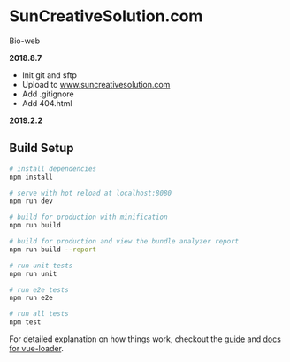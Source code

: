 # SunCreativeSolution.com
Bio-web

**2018.8.7**
- Init git and sftp 
- Upload to www.suncreativesolution.com
- Add .gitignore
- Add 404.html

**2019.2.2**

## Build Setup

``` bash
# install dependencies
npm install

# serve with hot reload at localhost:8080
npm run dev

# build for production with minification
npm run build

# build for production and view the bundle analyzer report
npm run build --report

# run unit tests
npm run unit

# run e2e tests
npm run e2e

# run all tests
npm test
```

For detailed explanation on how things work, checkout the [guide](http://vuejs-templates.github.io/webpack/) and [docs for vue-loader](http://vuejs.github.io/vue-loader).